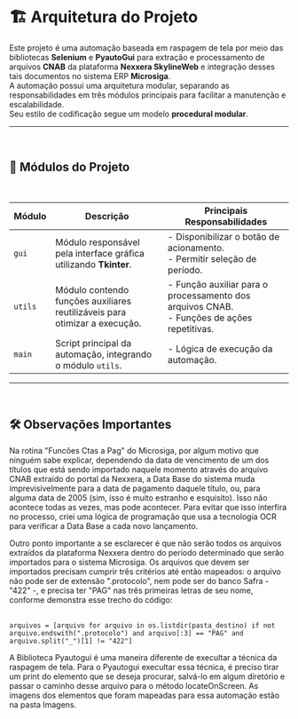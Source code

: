# 🏗️ Arquitetura do Projeto

Este projeto é uma automação baseada em raspagem de tela por meio das bibliotecas **Selenium** e **PyautoGui** para extração e processamento de arquivos **CNAB** da plataforma **Nexxera SkylineWeb** e integração desses tais documentos no sistema ERP **Microsiga**.  
A automação possui uma arquitetura modular, separando as responsabilidades em três módulos principais para facilitar a manutenção e escalabilidade.  
Seu estilo de codificação segue um modelo **procedural modular**.

---
<br/>


## 📂 Módulos do Projeto
<br/>

| **Módulo**  | **Descrição**  | **Principais Responsabilidades**  |
|-------------|---------------|------------------------------------|
| `gui`       | Módulo responsável pela interface gráfica utilizando **Tkinter**. | - Disponibilizar o botão de acionamento. <br> - Permitir seleção de período. |
| `utils`     | Módulo contendo funções auxiliares reutilizáveis para otimizar a execução. | - Função auxiliar para o processamento dos arquivos CNAB. <br> - Funções de ações repetitivas. |
| `main`   | Script principal da automação, integrando o módulo `utils`. | - Lógica de execução da automação. |

---
<br/>

## 🛠️ Observações Importantes

Na rotina "Funcões Ctas a Pag" do Microsiga, por algum motivo que ninguém sabe explicar, dependendo da data de vencimento de um dos títulos que está sendo importado naquele momento através do arquivo CNAB extraído
do portal da Nexxera, a Data Base do sistema muda imprevisivelmente para a data de pagamento daquele título, ou, para alguma data de 2005 (sim, isso é muito estranho e esquisito).
Isso não acontece todas as vezes, mas pode acontecer. Para evitar que isso interfira no processo, criei uma lógica de programação que usa a tecnologia OCR para verificar a Data Base a cada novo lançamento.
<br/>

Outro ponto importante a se esclarecer é que não serão todos os arquivos extraídos da plataforma Nexxera dentro do período determinado que serão importados para o sistema Microsiga. Os arquivos que devem ser importados precisam cumprir três critérios até então mapeados: o arquivo não pode ser de extensão ".protocolo", nem pode ser do banco Safra - "422" -, e precisa ter "PAG" nas três primeiras letras de seu nome, conforme demonstra esse trecho do código:
<br/>
<br/>
```
arquivos = [arquivo for arquivo in os.listdir(pasta_destino) if not arquivo.endswith(".protocolo") and arquivo[:3] == "PAG" and arquivo.split("_")[1] != "422"]
```

A Biblioteca Pyautogui é uma maneira diferente de execultar a técnica da raspagem de tela. Para o Pyautogui execultar essa técnica, é preciso tirar um print do elemento que se deseja procurar, salvá-lo em algum diretório e passar o caminho desse arquivo para o método locateOnScreen. As imagens dos elementos que foram mapeadas para essa automação estão na pasta Imagens.
